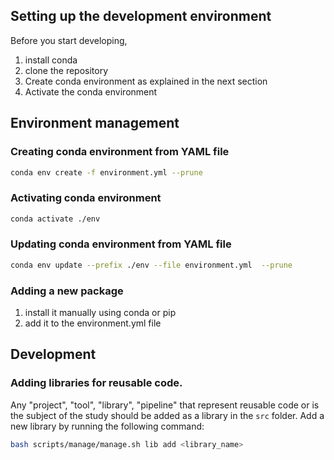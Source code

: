 ## Setting up the development environment
Before you start developing, 
1. install conda
2. clone the repository
3. Create conda environment as explained in the next section
4. Activate the conda environment

## Environment management
### Creating conda environment from YAML file
```bash
conda env create -f environment.yml --prune
```

### Activating conda environment
```bash
conda activate ./env
```

### Updating conda environment from YAML file
```bash
conda env update --prefix ./env --file environment.yml  --prune
```

### Adding a new package
1. install it manually using conda or pip
2. add it to the environment.yml file

## Development

### Adding libraries for reusable code.
Any "project", "tool", "library", "pipeline" that represent reusable code or is the subject of the study should be added as a library in the `src` folder. Add a new library by running the following command:
```bash
bash scripts/manage/manage.sh lib add <library_name>
```